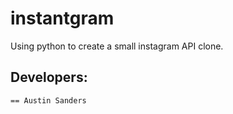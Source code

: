 # instantgram

Using python to create a small instagram API clone.

## Developers:
	== Austin Sanders
